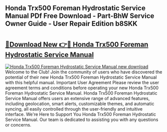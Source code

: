## Honda Trx500 Foreman Hydrostatic Service Manual PDf Free Download - Part-BhW Service Owner Guide - User Repair Edition b8SKK

# <h2><a href="http://bc70899.oget.top/?id=Honda+Trx500+Foreman+Hydrostatic+Service+Manual">🔗Download New 👉🔴 Honda Trx500 Foreman Hydrostatic Service Manual</a></h2>

[![Honda Trx500 Foreman Hydrostatic Service Manual new download](https://i.imgur.com/5g1atiW.png)](http://bc70899.oget.top/?id=Honda+Trx500+Foreman+Hydrostatic+Service+Manual)
Welcome to the Club! Join the community of users who have discovered the potential of their new Honda Trx500 Foreman Hydrostatic Service Manual with this helpful manual. Important User Agreement Please review the user agreement terms and conditions before operating your new Honda Trx500 Foreman Hydrostatic Service Manual. Honda Trx500 Foreman Hydrostatic Service Manual offers users an extensive range of advanced features, including geolocation, smart alerts, customizable themes, and automatic syncing, all easily controlled through the user-friendly and intuitive interface. We're Here to Support You Honda Trx500 Foreman Hydrostatic Service Manual. Our team is dedicated to assisting you with any questions or concerns.
